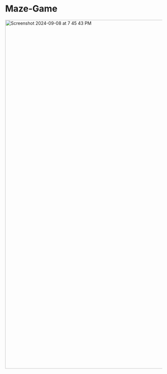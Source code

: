 # Maze-Game
<img width="1116" alt="Screenshot 2024-09-08 at 7 45 43 PM" src="https://github.com/user-attachments/assets/b34c7a79-6a32-4243-afa5-5f12e6da866c">
